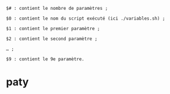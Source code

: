     $# : contient le nombre de paramètres ;

    $0 : contient le nom du script exécuté (ici ./variables.sh) ;

    $1 : contient le premier paramètre ;

    $2 : contient le second paramètre ;

    … ;

    $9 : contient le 9e paramètre.
# paty
